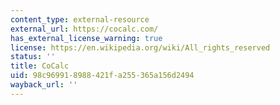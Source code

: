 ```yaml
---
content_type: external-resource
external_url: https://cocalc.com/
has_external_license_warning: true
license: https://en.wikipedia.org/wiki/All_rights_reserved
status: ''
title: CoCalc
uid: 98c96991-8988-421f-a255-365a156d2494
wayback_url: ''
---
```

